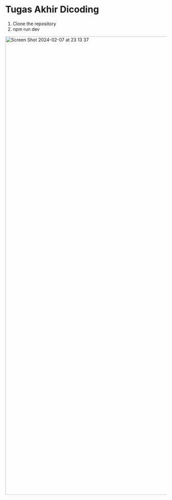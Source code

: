 # Tugas Akhir Dicoding


1. Clone the repository
2. npm run dev


<img width="1427" alt="Screen Shot 2024-02-07 at 23 13 37" src="https://github.com/Bimajadivaaa/aplikasi-catatan/assets/93313454/9ec78047-a7dd-4ef3-87b7-343b47000a35">
